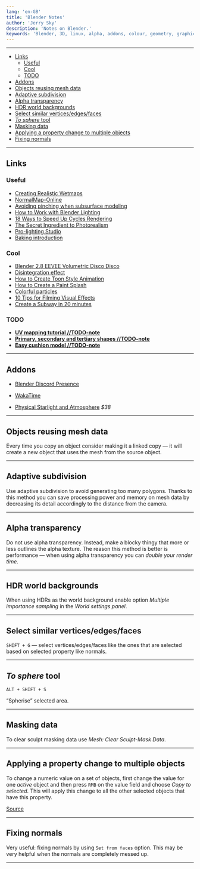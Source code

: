 ```yaml
---
lang: 'en-GB'
title: 'Blender Notes'
author: 'Jerry Sky'
description: 'Notes on Blender.'
keywords: 'Blender, 3D, linux, alpha, addons, colour, geometry, graphics'
---
```


---

- [Links](#links)
    - [Useful](#useful)
    - [Cool](#cool)
    - [TODO](#todo)
- [Addons](#addons)
- [Objects reusing mesh data](#objects-reusing-mesh-data)
- [Adaptive subdivision](#adaptive-subdivision)
- [Alpha transparency](#alpha-transparency)
- [HDR world backgrounds](#hdr-world-backgrounds)
- [Select similar vertices/edges/faces](#select-similar-verticesedgesfaces)
- [*To sphere* tool](#to-sphere-tool)
- [Masking data](#masking-data)
- [Applying a property change to multiple objects](#applying-a-property-change-to-multiple-objects)
- [Fixing normals](#fixing-normals)

---

## Links

### Useful

- [Creating Realistic Wetmaps](https://youtu.be/f3yzwql_2nw)
- [NormalMap-Online](http://cpetry.github.io/NormalMap-Online/)
- [Avoiding pinching when subsurface modeling](https://youtu.be/3rlMzsBWtPY)
- [How to Work with Blender Lighting](http://www.blenderguru.com/tutorials/make-atmospheric-lighting-blender/#.VIN68vl5N8F)
- [18 Ways to Speed Up Cycles Rendering](https://youtu.be/8gSyEpt4-60)
- [The Secret Ingredient to Photorealism](https://youtu.be/m9AT7H4GGrA)
- [Pro-lighting Studio](https://youtu.be/QVb3261tywQ)
- [Baking introduction](https://youtu.be/sB09T--_ZvU)

### Cool

- [Blender 2.8 EEVEE Volumetric Disco Disco](https://youtu.be/mRKUou0zLoA)
- [Disintegration effect](https://youtu.be/YzKR8QtcozM)
- [How to Create Toon Style Animation](https://youtu.be/ZiqrCRqyLzE)
- [How to Create a Paint Splash](https://youtu.be/I0Tz1U6A5vI)
- [Colorful particles](http://3.bp.blogspot.com/-Gy_rDI34zBw/UN_1NZmoQfI/AAAAAAAAiEI/cYEmEreB-W0/s1600/particleInfo_010.png)
- [10 Tips for Filming Visual Effects](https://youtu.be/xF0SypG7q8c)
- [Create a Subway in 20 minutes](https://youtu.be/nb6rSMAooDs)

### TODO

- [**UV mapping tutorial //TODO-note**](https://youtu.be/L3654VGZObg)
- [**Primary, secondary and tertiary shapes //TODO-note**](http://www.neilblevins.com/cg_education/primary_secondary_and_tertiary_shapes/primary_secondary_and_tertiary_shapes.htm)
- [**Easy cushion model //TODO-note**](https://twitter.com/andrewpprice/status/1224544692143964161)

---

## Addons

- [Blender Discord Presence](https://github.com/Protinon/Blender-rpc/releases)
- [WakaTime](https://github.com/allista/WakatimeBlender)

- [Physical Starlight and Atmosphere](https://youtu.be/Rbx9DlyddF8) *$38*

---

## Objects reusing mesh data

Every time you copy an object consider making it a linked copy — it will create a new object that uses the mesh from the source object.

---

## Adaptive subdivision

Use adaptive subdivision to avoid generating too many polygons.
Thanks to this method you can save processing power and memory on mesh data by decreasing its detail accordingly to the distance from the camera.

---

## Alpha transparency

Do not use alpha transparency.
Instead, make a blocky thingy that more or less outlines the alpha texture.
The reason this method is better is performance — when using alpha transparency you can *double your render time*.

---

## HDR world backgrounds

When using HDRs as the world background enable option *Multiple importance sampling* in the *World settings panel*.

---

## Select similar vertices/edges/faces

`SHIFT + G` — select vertices/edges/faces like the ones that are selected based on selected property like normals.

---

## *To sphere* tool

`ALT + SHIFT + S`

“Spherise” selected area.

---

## Masking data

To clear sculpt masking data use *Mesh: Clear Sculpt-Mask Data*.

---

## Applying a property change to multiple objects

To change a numeric value on a set of objects, first change the value for one *active* object and then press `RMB` on the value field and choose *Copy to selected*.
This will apply this change to all the other selected objects that have this property.

[Source](https://blender.stackexchange.com/questions/6015/applying-numeric-input-attribute-changes-on-multiple-objects-at-the-same-time)

---

## Fixing normals

Very useful: fixing normals by using `Set from faces` option.
This may be very helpful when the normals are completely messed up.

---
